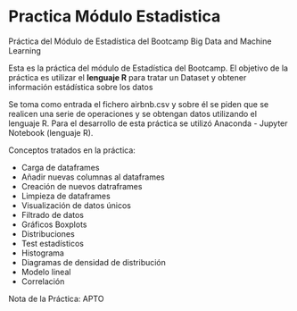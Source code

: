 # Practica Módulo Estadistica
Práctica del Módulo de Estadística del Bootcamp Big Data and Machine Learning

Esta es la práctica del módulo de Estadística del Bootcamp. El objetivo de la práctica es utilizar el **lenguaje R** para tratar un Dataset y obtener información estádística sobre los datos

Se toma como entrada el fichero airbnb.csv y sobre él se piden que se realicen una serie de operaciones y se obtengan datos utilizando el lenguaje R. Para el desarrollo de esta práctica se utilizó Anaconda - Jupyter Notebook (lenguaje R).

Conceptos tratados en la práctica:

- Carga de dataframes
- Añadir nuevas columnas al dataframes
- Creación de nuevos datraframes
- Limpieza de dataframes
- Visualización de datos únicos
- Filtrado de datos
- Gráficos Boxplots
- Distribuciones
- Test estadísticos
- Histograma
- Diagramas de densidad de distribución
- Modelo lineal
- Correlación

Nota de la Práctica: APTO
